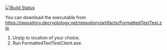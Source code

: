 [![Build Status](https://ci.decryptology.net/api/badges/decryp7/TextDifferenceBetweenNET35And462/status.svg)](https://ci.decryptology.net/decryp7/TextDifferenceBetweenNET35And462)

You can download the executable from https://repository.decryptology.net/repository/artifacts/FormattedTextTest.zip
1. Unzip to location of your choice.
2. Run FormattedTextTestClient.exe.